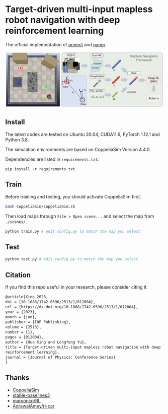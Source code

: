 # Target-driven multi-input mapless robot navigation with deep reinforcement learning

The official implementation of [project](https://github.com/YosephYu/MultiInput-Mapless-Navigation) and [paper](https://iopscience.iop.org/article/10.1088/1742-6596/2513/1/012004).

![Pipeline](assets/overall.svg)

## Install

The latest codes are tested on Ubuntu 20.04, CUDA11.6, PyTorch 1.12.1 and Python 3.8.

The simulation environments are based on CoppeliaSim Version 4.4.0.

Dependencies are listed in `requirements.txt`:

```
pip install -r requirements.txt
```

## Train

Before training and testing, you should activate CoppeliaSim first.

```bash
bash CoppeliaSim/coppeliaSim.sh
```

Then load maps through `File > Open scene...` and select the map from `./scenes/`.

```bash
python train.py # edit config.py to match the map you select
```

## Test

```bash
python test.py # edit config.py to match the map you select
```

## Citation

If you find this repo useful in your research, please consider citing it:

```
@article{Xing_2023,
doi = {10.1088/1742-6596/2513/1/012004},
url = {https://dx.doi.org/10.1088/1742-6596/2513/1/012004},
year = {2023},
month = {jun},
publisher = {IOP Publishing},
volume = {2513},
number = {1},
pages = {012004},
author = {Hua Xing and Longfeng Yu},
title = {Target-driven multi-input mapless robot navigation with deep reinforcement learning},
journal = {Journal of Physics: Conference Series}
}
```

## Thanks

- [CoppeliaSim](https://www.coppeliarobotics.com/)
- [stable-baselines3](https://github.com/DLR-RM/stable-baselines3)
- [marooncn/RL](https://github.com/marooncn/RL/tree/master)
- [AgrawalAmey/rl-car](https://github.com/AgrawalAmey/rl-car/tree/master)